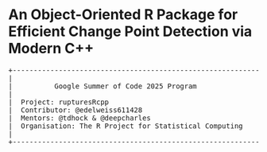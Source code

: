 # An Object-Oriented R Package for Efficient Change Point Detection via Modern C++

<pre>
+------------------------------------------------------------+
|                                                            |
|          Google Summer of Code 2025 Program                |
|                                                            | 
|  Project: rupturesRcpp                                     |
|  Contributor: @edelweiss611428                             |
|  Mentors: @tdhock & @deepcharles                           |
|  Organisation: The R Project for Statistical Computing     |
|                                                            |
+------------------------------------------------------------+
</pre>
